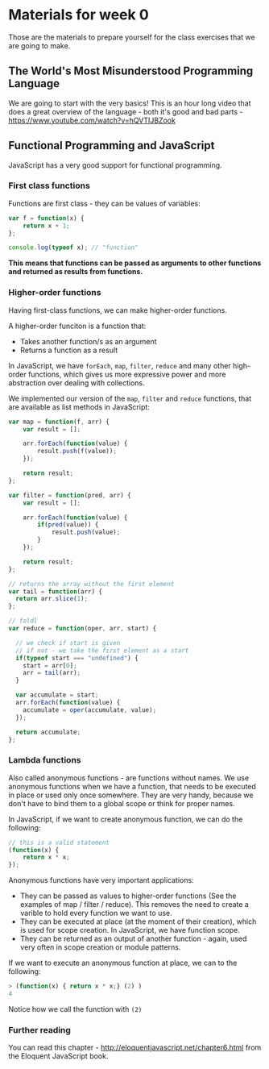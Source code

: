 # Materials for week 0

Those are the materials to prepare yourself for the class exercises that we are going to make.

## The World's Most Misunderstood Programming Language

We are going to start with the very basics!
This is an hour long video that does a great overview of the language - both it's good and bad parts - https://www.youtube.com/watch?v=hQVTIJBZook

## Functional Programming and JavaScript

JavaScript has a very good support for functional programming.

### First class functions

Functions are first class - they can be values of variables:

```javascript
var f = function(x) {
    return x + 1;
};

console.log(typeof x); // "function"
```

__This means that functions can be passed as arguments to other functions and returned as results from functions.__

### Higher-order functions

Having first-class functions, we can make higher-order functions.

A higher-order funciton is a function that:

* Takes another function/s as an argument
* Returns a function as a result

In JavaScript, we have `forEach`, `map`, `filter`, `reduce` and many other high-order functions, which gives us more expressive power and more abstraction over dealing with collections.

We implemented our version of the `map`, `filter` and `reduce` functions, that are available as list methods in JavaScript:

```javascript
var map = function(f, arr) {
    var result = [];

    arr.forEach(function(value) {
        result.push(f(value));
    });

    return result;
};
```

```javascript
var filter = function(pred, arr) {
    var result = [];

    arr.forEach(function(value) {
        if(pred(value)) {
            result.push(value);
        }
    });

    return result;
};
```

```javascript
// returns the array without the first element
var tail = function(arr) {
  return arr.slice(1);
};

// foldl
var reduce = function(oper, arr, start) {

  // we check if start is given
  // if not - we take the first element as a start
  if(typeof start === "undefined") {
    start = arr[0];
    arr = tail(arr);
  }

  var accumulate = start;
  arr.forEach(function(value) {
    accumulate = oper(accumulate, value);
  });

  return accumulate;
};
```

### Lambda functions

Also called anonymous functions - are functions without names.
We use anonymous functions when we have a function, that needs to be executed in place or used only once somewhere. They are very handy, because we don't have to bind them to a global scope or think for proper names.

In JavaScript, if we want to create anonymous function, we can do the following:

```javascript
// this is a valid statement
(function(x) {
    return x * x;
});
```

Anonymous functions have very important applications:

* They can be passed as values to higher-order functions (See the examples of map / filter / reduce). This removes the need to create a varible to hold every function we want to use.
* They can be executed at place (at the moment of their creation), which is used for scope creation. In JavaScript, we have function scope.
* They can be returned as an output of another function - again, used very often in scope creation or module patterns.


If we want to execute an anonymous function at place, we can to the following:

```javascript
> (function(x) { return x * x;} (2) )
4
```

Notice how we call the function with `(2)`

### Further reading

You can read this chapter - http://eloquentjavascript.net/chapter6.html from the Eloquent JavaScript book.
